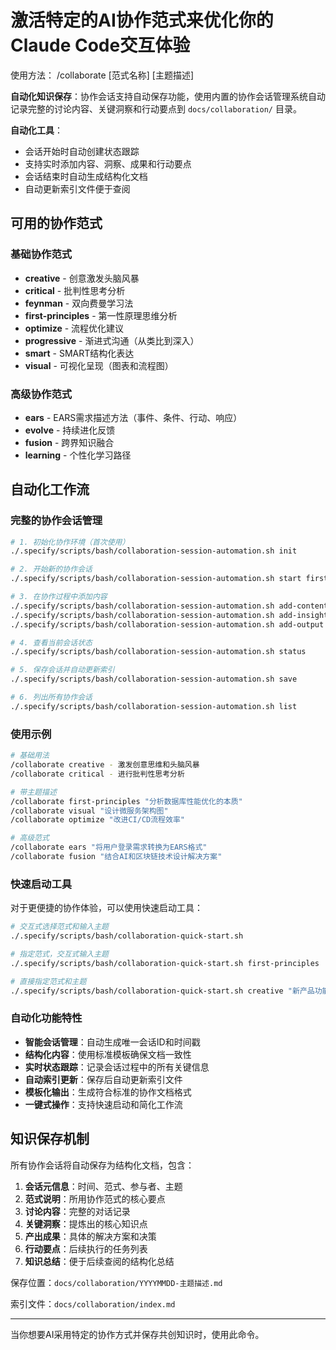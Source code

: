 # 激活特定的AI协作范式来优化你的Claude Code交互体验

使用方法：
/collaborate [范式名称] [主题描述]

**自动化知识保存**：协作会话支持自动保存功能，使用内置的协作会话管理系统自动记录完整的讨论内容、关键洞察和行动要点到 `docs/collaboration/` 目录。

**自动化工具**：

- 会话开始时自动创建状态跟踪
- 支持实时添加内容、洞察、成果和行动要点
- 会话结束时自动生成结构化文档
- 自动更新索引文件便于查阅

## 可用的协作范式

### 基础协作范式
- **creative** - 创意激发头脑风暴
- **critical** - 批判性思考分析
- **feynman** - 双向费曼学习法
- **first-principles** - 第一性原理思维分析
- **optimize** - 流程优化建议
- **progressive** - 渐进式沟通（从类比到深入）
- **smart** - SMART结构化表达
- **visual** - 可视化呈现（图表和流程图）

### 高级协作范式
- **ears** - EARS需求描述方法（事件、条件、行动、响应）
- **evolve** - 持续进化反馈
- **fusion** - 跨界知识融合
- **learning** - 个性化学习路径

## 自动化工作流

### 完整的协作会话管理

```bash
# 1. 初始化协作环境（首次使用）
./.specify/scripts/bash/collaboration-session-automation.sh init

# 2. 开始新的协作会话
./.specify/scripts/bash/collaboration-session-automation.sh start first-principles "数据库性能优化分析"

# 3. 在协作过程中添加内容
./.specify/scripts/bash/collaboration-session-automation.sh add-content "讨论了索引策略和查询优化"
./.specify/scripts/bash/collaboration-session-automation.sh add-insight "索引是空间换时间的权衡"
./.specify/scripts/bash/collaboration-session-automation.sh add-output "完成了索引优化方案设计"

# 4. 查看当前会话状态
./.specify/scripts/bash/collaboration-session-automation.sh status

# 5. 保存会话并自动更新索引
./.specify/scripts/bash/collaboration-session-automation.sh save

# 6. 列出所有协作会话
./.specify/scripts/bash/collaboration-session-automation.sh list
```

### 使用示例

```bash
# 基础用法
/collaborate creative - 激发创意思维和头脑风暴
/collaborate critical - 进行批判性思考分析

# 带主题描述
/collaborate first-principles "分析数据库性能优化的本质"
/collaborate visual "设计微服务架构图"
/collaborate optimize "改进CI/CD流程效率"

# 高级范式
/collaborate ears "将用户登录需求转换为EARS格式"
/collaborate fusion "结合AI和区块链技术设计解决方案"
```

### 快速启动工具

对于更便捷的协作体验，可以使用快速启动工具：

```bash
# 交互式选择范式和输入主题
./.specify/scripts/bash/collaboration-quick-start.sh

# 指定范式，交互式输入主题
./.specify/scripts/bash/collaboration-quick-start.sh first-principles

# 直接指定范式和主题
./.specify/scripts/bash/collaboration-quick-start.sh creative "新产品功能头脑风暴"
```

### 自动化功能特性

- **智能会话管理**：自动生成唯一会话ID和时间戳
- **结构化内容**：使用标准模板确保文档一致性
- **实时状态跟踪**：记录会话过程中的所有关键信息
- **自动索引更新**：保存后自动更新索引文件
- **模板化输出**：生成符合标准的协作文档格式
- **一键式操作**：支持快速启动和简化工作流

## 知识保存机制

所有协作会话将自动保存为结构化文档，包含：

1. **会话元信息**：时间、范式、参与者、主题
2. **范式说明**：所用协作范式的核心要点
3. **讨论内容**：完整的对话记录
4. **关键洞察**：提炼出的核心知识点
5. **产出成果**：具体的解决方案和决策
6. **行动要点**：后续执行的任务列表
7. **知识总结**：便于后续查阅的结构化总结

保存位置：`docs/collaboration/YYYYMMDD-主题描述.md`

索引文件：`docs/collaboration/index.md`

---

当你想要AI采用特定的协作方式并保存共创知识时，使用此命令。
